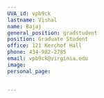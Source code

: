 ```yaml
---
UVA_id: vpb9ck
lastname: Vishal
name: Bajaj
general_position: gradstudent
position: Graduate Student
office: 121 Kerchof Hall
phone: 434-982-2785
email: vpb9ck@virginia.edu
image:
personal_page:


---
```

